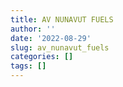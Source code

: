 ```yaml
---
title: AV NUNAVUT FUELS
author: ''
date: '2022-08-29'
slug: av_nunavut_fuels
categories: []
tags: []
---
```


